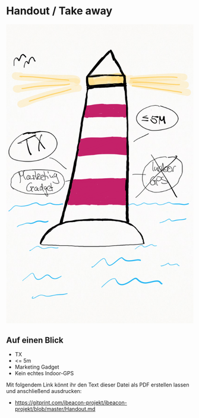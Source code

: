 ﻿# Handout / Take away

![Beacon-Take-Away](Bilder/6_TakeAway.png)

## Auf einen Blick

* TX
* <= 5m
* Marketing Gadget
* Kein echtes Indoor-GPS

Mit folgendem Link könnt ihr den Text dieser Datei als PDF erstellen lassen und anschließend ausdrucken:

* https://gitprint.com/ibeacon-projekt/ibeacon-projekt/blob/master/Handout.md
